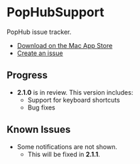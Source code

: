 # PopHubSupport

PopHub issue tracker.

- [Download on the Mac App Store](https://itunes.apple.com/jp/app/pophub/id928494006?mt=12)
- [Create an issue](https://github.com/questbeat/PopHubSupport/issues)


## Progress

- **2.1.0** is in review. This version includes:
  - Support for keyboard shortcuts
  - Bug fixes


## Known Issues

- Some notifications are not shown.
  - This will be fixed in **2.1.1**.
